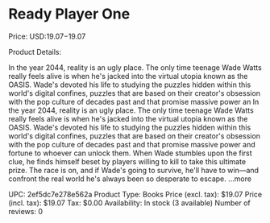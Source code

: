 # Ready Player One

Price: USD:$19.07-$19.07

Product Details:

In the year 2044, reality is an ugly place. The only time teenage Wade Watts really feels alive is when he's jacked into the virtual utopia known as the OASIS. Wade's devoted his life to studying the puzzles hidden within this world's digital confines, puzzles that are based on their creator's obsession with the pop culture of decades past and that promise massive power an In the year 2044, reality is an ugly place. The only time teenage Wade Watts really feels alive is when he's jacked into the virtual utopia known as the  OASIS. Wade's devoted his life to studying the puzzles hidden within this world's digital confines, puzzles that are based on their creator's obsession with the pop culture of decades past and that promise massive power and fortune to whoever can unlock them. When Wade stumbles upon the first clue, he finds himself beset by players willing to kill to take this ultimate prize. The race is on, and if Wade's going to survive, he'll have to win—and confront the real world he's always been so desperate to escape. ...more

UPC: 2ef5dc7e278e562a
Product Type: Books
Price (excl. tax): $19.07
Price (incl. tax): $19.07
Tax: $0.00
Availability: In stock (3 available)
Number of reviews: 0
